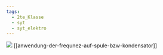 ```yaml
---
tags:
  - 2te_Klasse
  - syt
  - syt_elektro
---
```


![](DR09-04-2024-03.excalidraw.svg)
[[anwendung-der-frequnez-auf-spule-bzw-kondensator]]
